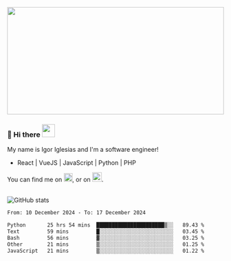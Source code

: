 <img src="https://c.tenor.com/KjVxfRrrncUAAAAd/matrix.gif" width="100%" height="250px">

### 🔭 Hi there <img src="https://raw.githubusercontent.com/MartinHeinz/MartinHeinz/master/wave.gif" width="30px">


My name is Igor Iglesias and I'm a software engineer!
<br>

<ul>
  <li> React | VueJS | JavaScript | Python | PHP </li>
</ul>
You can find me on <a href="https://twitter.com/IgorIglesias5"><img src="https://i.imgur.com/JLLlB5S.png" width="20px"></a>, or on <a href="https://www.linkedin.com/in/igor-iglesias-62478428/"><img src="https://i.imgur.com/PXyIkWx.png" width="22px"></a>.

<br>
<br>

![GitHub stats](https://github-readme-stats.vercel.app/api?username=igoiglesias&show_icons=true&count_private=true&theme=chartreuse-dark&hide_title=true)

<!--START_SECTION:waka-->

```txt
From: 10 December 2024 - To: 17 December 2024

Python       25 hrs 54 mins  ██████████████████████▒░░   89.43 %
Text         59 mins         █░░░░░░░░░░░░░░░░░░░░░░░░   03.45 %
Bash         56 mins         ▓░░░░░░░░░░░░░░░░░░░░░░░░   03.25 %
Other        21 mins         ▒░░░░░░░░░░░░░░░░░░░░░░░░   01.25 %
JavaScript   21 mins         ▒░░░░░░░░░░░░░░░░░░░░░░░░   01.22 %
```

<!--END_SECTION:waka-->
